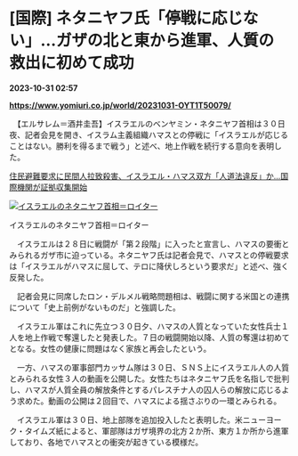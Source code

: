 # [国際] ネタニヤフ氏「停戦に応じない」…ガザの北と東から進軍、人質の救出に初めて成功

**2023-10-31 02:57**

**https://www.yomiuri.co.jp/world/20231031-OYT1T50079/**

　【エルサレム＝酒井圭吾】イスラエルのベンヤミン・ネタニヤフ首相は３０日夜、記者会見を開き、イスラム主義組織ハマスとの停戦に「イスラエルが応じることはない。勝利を得るまで戦う」と述べ、地上作戦を続行する意向を表明した。

[住民避難要求に民間人拉致殺害、イスラエル・ハマス双方「人道法違反」か…国際機関が証拠収集開始](https://www.yomiuri.co.jp/world/20231031-OYT1T50035/)

[![イスラエルのネタニヤフ首相＝ロイター](https://www.yomiuri.co.jp/media/2023/10/20231031-OYT1I50057-1.jpg)](https://www.yomiuri.co.jp/pluralphoto/20231031-OYT1I50057/)

イスラエルのネタニヤフ首相＝ロイター

　イスラエルは２８日に戦闘が「第２段階」に入ったと宣言し、ハマスの要衝とみられるガザ市に迫っている。ネタニヤフ氏は記者会見で、ハマスとの停戦要求は「イスラエルがハマスに屈して、テロに降伏しろという要求だ」と述べ、強く反発した。

　記者会見に同席したロン・デルメル戦略問題相は、戦闘に関する米国との連携について「史上前例がないものだ」と強調した。

　イスラエル軍はこれに先立つ３０日夕、ハマスの人質となっていた女性兵士１人を地上作戦で奪還したと発表した。７日の戦闘開始以降、人質の奪還は初めてとなる。女性の健康に問題はなく家族と再会したという。

　一方、ハマスの軍事部門カッサム隊は３０日、ＳＮＳ上にイスラエル人の人質とみられる女性３人の動画を公開した。女性たちはネタニヤフ氏を名指しで批判し、ハマスが人質全員の解放条件とするパレスチナ人の囚人らの解放に応じるよう求めた。動画の公開は２回目で、ハマスによる揺さぶりの一環とみられる。

　イスラエル軍は３０日、地上部隊を追加投入したと表明した。米ニューヨーク・タイムズ紙によると、軍部隊はガザ境界の北方２か所、東方１か所から進軍しており、各地でハマスとの衝突が起きている模様だ。